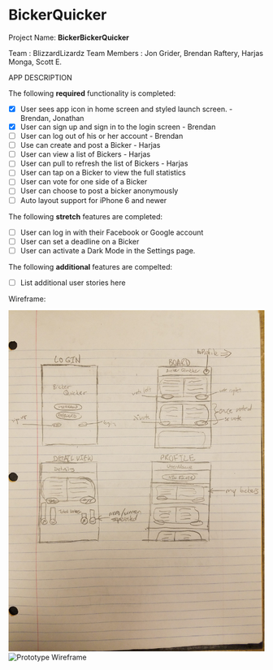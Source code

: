 # BickerQuicker

Project Name: **BickerBickerQuicker**

Team : BlizzardLizardz
Team Members : Jon Grider, Brendan Raftery, Harjas Monga, Scott E.

APP DESCRIPTION

The following **required** functionality is completed:

- [x] User sees app icon in home screen and styled launch screen. - Brendan, Jonathan
- [x] User can sign up and sign in to the login screen - Brendan
- [ ] User can log out of his or her account - Brendan
- [ ] Use can create and post a Bicker - Harjas
- [ ] User can view a list of Bickers - Harjas
- [ ] User can pull to refresh the list of Bickers - Harjas
- [ ] User can tap on a Bicker to view the full statistics
- [ ] User can vote for one side of a Bicker
- [ ] User can choose to post a bicker anonymously
- [ ] Auto layout support for iPhone 6 and newer

The following **stretch** features are completed:

- [ ] User can log in with their Facebook or Google account
- [ ] User can set a deadline on a Bicker
- [ ] User can activate a Dark Mode in the Settings page.

The following **additional** features are compelted:

- [ ] List additional user stories here



Wireframe:

<img src="wireframe.jpg" title="Prototype Wireframe" width='' alt='Prototype Wireframe'/>

<img src="https://i.imgur.com/ULVWDFV.gif" title="Prototype Wireframe" width='' alt='Prototype Wireframe'/>


